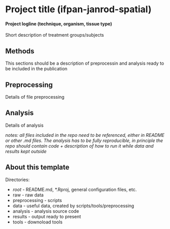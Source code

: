 # Project title (ifpan-janrod-spatial)

#### Project logline (technique, organism, tissue type)
Short description of treatment groups/subjects


## Methods
This sections should be a description of preprocessin and analysis ready to be included in the publication


## Preprocessing
Details of file preprocessing

## Analysis
Details of analysis

*notes: all files included in the repo need to be referenced, either in README or other .md files. The analysis has to be fully reproducible, in principle the repo should contain code + description of how to run it while data and results kept outside*

## About this template
Directories:
- _root_ - README.md, *.Rproj, general configuration files, etc.
- raw - raw data
- preprocessing - scripts
- data - useful data, created by scripts/tools/preprocessing
- analysis - analysis source code
- results - output ready to present
- tools - downoload tools

